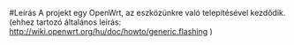 #Leírás
A projekt egy OpenWrt, az eszközünkre való telepítésével kezdődik.
(ehhez tartozó általános leírás: http://wiki.openwrt.org/hu/doc/howto/generic.flashing )
